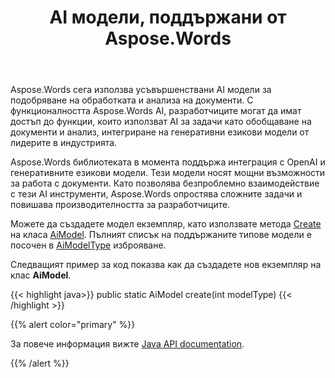 ﻿---
title: AI модели, поддържани от Aspose.Words
second_title: Aspose.Words за Java
articleTitle: Поддържани Модели AI
linktitle: Поддържани Модели AI
type: docs
weight: 10
description: "Aspose.Words за Java поддържа OpenAI и Гугъл AI модели за резюмиране и превод на документи. Използвайте Aspose.Words С Гпт-4о, гпт-4о мини, Гпт-4 турбо, GPT - 3.5 турбо, Джемини 1.5 флаш, Джемини 1.5 флаш-8Б, Джемини 1.5 Про."
url: /bg/java/supported-ai-models/
timestamp: 2024-11-26-12-00-00
---

Aspose.Words сега използва усъвършенствани AI модели за подобряване на обработката и анализа на документи. С функционалността Aspose.Words AI, разработчиците могат да имат достъп до функции, които използват AI за задачи като обобщаване на документи и анализ, интегриране на генеративни езикови модели от лидерите в индустрията.

Aspose.Words библиотеката в момента поддържа интеграция с OpenAI и генеративните езикови модели. Тези модели носят мощни възможности за работа с документи. Като позволява безпроблемно взаимодействие с тези AI инструменти, Aspose.Words опростява сложните задачи и повишава производителността за разработчиците.

Можете да създадете модел екземпляр, като използвате метода [Create](https://reference.aspose.com/words/java/com.aspose.words/aimodel/#create-int) на класа [AiModel](https://reference.aspose.com/words/java/com.aspose.words/aimodel/). Пълният списък на поддържаните типове модели е посочен в [AiModelType](https://reference.aspose.com/words/java/com.aspose.words/aimodeltype/) изброяване.

Следващият пример за код показва как да създадете нов екземпляр на клас **AiModel**.

{{< highlight java>}}
public static AiModel create(int modelType)
{{< /highlight >}}

{{% alert color="primary" %}}

За повече информация вижте [Java API documentation](https://reference.aspose.com/words/java/com.aspose.words/).

{{% /alert %}}